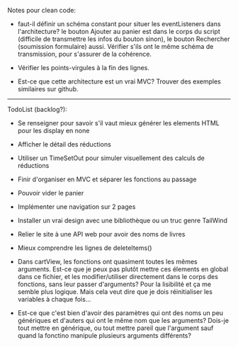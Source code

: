 Notes pour clean code:


- faut-il définir un schéma constant pour situer les eventListeners dans l'architecture? le bouton Ajouter au panier est dans le corps du script (difficile de transmettre les infos du bouton sinon), le bouton Rechercher (soumission formulaire) aussi. Vérifier s'ils ont le même schéma de transmission, pour s'assurer de la cohérence.


- Vérifier les points-virgules à la fin des lignes.

- Est-ce que cette architecture est un vrai MVC? Trouver des exemples similaires sur github.


_____________________________________________________________________________________



TodoList (backlog?):

- Se renseigner pour savoir s'il vaut mieux générer les elements HTML pour les display en none

- Afficher le détail des réductions

- Utiliser un TimeSetOut pour simuler visuellement des calculs de réductions

- Finir d'organiser en MVC et séparer les fonctions au passage

- Pouvoir vider le panier

- Implémenter une navigation sur 2 pages

- Installer un vrai design avec une bibliothèque ou un truc genre TailWind

- Relier le site à une API web pour avoir des noms de livres

- Mieux comprendre les lignes de deleteItems()

- Dans cartView, les fonctions ont quasiment toutes les mêmes arguments. Est-ce que je peux pas plutôt mettre ces élements en global dans ce fichier, et les modifier/utiliser directement dans le corps des fonctions, sans leur passer d'arguments? Pour la lisibilité et ça me semble plus logique.
Mais cela veut dire que je dois réinitialiser les variables à chaque fois...

- Est-ce que c'est bien d'avoir des paramètres qui ont des noms un peu génériques et d'auters qui ont le même nom que les arguments? Dois-je tout mettre en générique, ou tout mettre pareil que l'argument sauf quand la fonctino manipule plusieurs arguments différents?